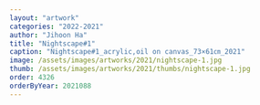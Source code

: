 ```yaml
---
layout: "artwork"
categories: "2022-2021"
author: "Jihoon Ha"
title: "Nightscape#1"
caption: "Nightscape#1_acrylic,oil on canvas_73×61㎝_2021"
image: /assets/images/artworks/2021/nightscape-1.jpg
thumb: /assets/images/artworks/2021/thumbs/nightscape-1.jpg
order: 4326
orderByYear: 2021088
---
```

